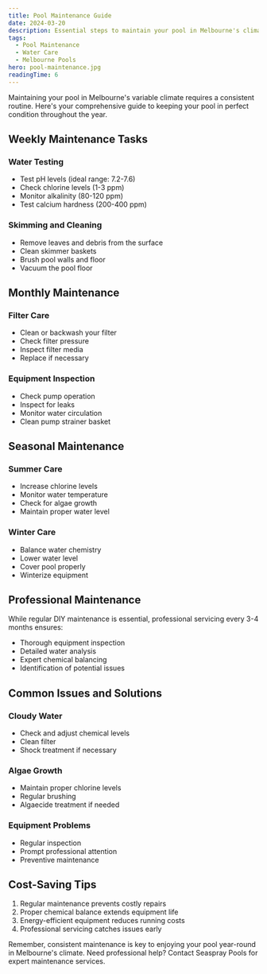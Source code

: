 ```yaml
---
title: Pool Maintenance Guide
date: 2024-03-20
description: Essential steps to maintain your pool in Melbourne's climate for clear water and top performance.
tags:
  - Pool Maintenance
  - Water Care
  - Melbourne Pools
hero: pool-maintenance.jpg
readingTime: 6
---
```


Maintaining your pool in Melbourne's variable climate requires a consistent routine. Here's your comprehensive guide to keeping your pool in perfect condition throughout the year.

## Weekly Maintenance Tasks

### Water Testing

- Test pH levels (ideal range: 7.2-7.6)
- Check chlorine levels (1-3 ppm)
- Monitor alkalinity (80-120 ppm)
- Test calcium hardness (200-400 ppm)

### Skimming and Cleaning

- Remove leaves and debris from the surface
- Clean skimmer baskets
- Brush pool walls and floor
- Vacuum the pool floor

## Monthly Maintenance

### Filter Care

- Clean or backwash your filter
- Check filter pressure
- Inspect filter media
- Replace if necessary

### Equipment Inspection

- Check pump operation
- Inspect for leaks
- Monitor water circulation
- Clean pump strainer basket

## Seasonal Maintenance

### Summer Care

- Increase chlorine levels
- Monitor water temperature
- Check for algae growth
- Maintain proper water level

### Winter Care

- Balance water chemistry
- Lower water level
- Cover pool properly
- Winterize equipment

## Professional Maintenance

While regular DIY maintenance is essential, professional servicing every 3-4 months ensures:

- Thorough equipment inspection
- Detailed water analysis
- Expert chemical balancing
- Identification of potential issues

## Common Issues and Solutions

### Cloudy Water

- Check and adjust chemical levels
- Clean filter
- Shock treatment if necessary

### Algae Growth

- Maintain proper chlorine levels
- Regular brushing
- Algaecide treatment if needed

### Equipment Problems

- Regular inspection
- Prompt professional attention
- Preventive maintenance

## Cost-Saving Tips

1. Regular maintenance prevents costly repairs
2. Proper chemical balance extends equipment life
3. Energy-efficient equipment reduces running costs
4. Professional servicing catches issues early

Remember, consistent maintenance is key to enjoying your pool year-round in Melbourne's climate. Need professional help? Contact Seaspray Pools for expert maintenance services.
